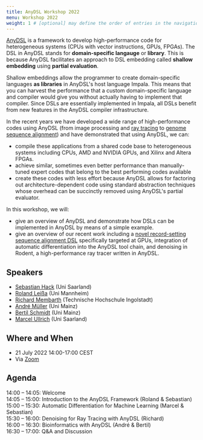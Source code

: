 ```yaml
---
title: AnyDSL Workshop 2022
menu: Workshop 2022
weight: 1 # [optional] may define the order of entries in the navigation tree
---
```

[AnyDSL](https://anydsl.github.io) is a framework to develop high-performance code for heterogeneous systems (CPUs with vector instructions, GPUs, FPGAs).
The DSL in AnyDSL stands for **domain-specific langauge** or **library**.
This is because AnyDSL facilitates an approach to DSL embedding called **shallow embedding** using **partial evaluation**.

Shallow embeddings allow the programmer to create domain-specific languages **as libraries** in AnyDSL's host language Impala.
This means that you can harvest the performance that a custom domain-specific language and compiler would give you without actually having to implement that compiler.
Since DSLs are essentially implemented in Impala, all DSLs benefit from new features in the AnyDSL compiler infrastructure.

In the recent years we have developed a wide range of high-performance codes using AnyDSL (from image processing and [ray tracing](https://graphics.cg.uni-saarland.de/papers/perard-2019-siggraph-rodent.pdf) to [genome sequence alignment](https://arxiv.org/pdf/2002.04561.pdf)) and have demonstrated that using AnyDSL, we can:

* compile these applications from a shared code base to heterogeneous systems including CPUs, AMD and NVIDIA GPUs, and Xilinx and Altera FPGAs.
* achieve similar, sometimes even better performance than manually-tuned expert codes that belong to the best performing codes available
* create these codes with less effort because AnyDSL allows for factoring out architecture-dependent code using standard abstraction techniques whose overhead can be succinctly removed using AnyDSL's partial evaluator.

In this workshop, we will:

* give an overview of AnyDSL and demonstrate how DSLs can be implemented in AnyDSL by means of a simple example.
* give an overview of our recent work including a [novel record-setting sequence alignment DSL](https://arxiv.org/abs/2205.07610) specifically targeted at GPUs, integration of automatic differentiation into the AnyDSL tool chain, and denoising in Rodent, a high-performance ray tracer written in AnyDSL.

## Speakers

* [Sebastian Hack](https://compilers.cs.uni-saarland.de/people/hack/) (Uni Saarland)
* [Roland Leißa](https://www.wim.uni-mannheim.de/leissa/) (Uni Mannheim)
* [Richard Membarth](https://www.thi.de/suche/mitarbeiter/prof-dr-richard-membarth/) (Technische Hochschule Ingolstadt)
* [André Müller](https://www.hpc.informatik.uni-mainz.de/people/andre-mueller/) (Uni Mainz)
* [Bertil Schmidt](https://www.hpc.informatik.uni-mainz.de/people/bertil-schmidt/) (Uni Mainz)
* [Marcel Ullrich](https://compilers.cs.uni-saarland.de/people/ullrich/) (Uni Saarland)

## Where and When

* 21 July 2022 14:00-17:00 CEST
* Via [Zoom](https://cs-uni-saarland-de.zoom.us/j/88467388643?pwd=OExnaldrR0NlU3haMTNKQ0xraXVkQT09)

## Agenda

14:00 – 14:05: Welcome  
14:05 – 15:00: Introduction to the AnyDSL Framework (Roland & Sebastian)  
15:00 – 15:30: Automatic Differentiation for Machine Learning (Marcel & Sebastian)  
15:30 – 16:00: Denoising for Ray Tracing with AnyDSL (Richard)  
16:00 – 16:30: Bioinformatics with AnyDSL (André & Bertil)  
16:30 – 17:00: Q&A and Discussion  


